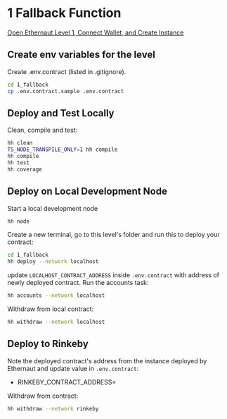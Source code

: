 # 1 Fallback Function

[Open Ethernaut Level 1, Connect Wallet, and Create Instance](https://ethernaut.openzeppelin.com/level/0x9CB391dbcD447E645D6Cb55dE6ca23164130D008)

## Create env variables for the level

Create .env.contract (listed in .gitignore).
```sh
cd 1_fallback
cp .env.contract.sample .env.contract
```

## Deploy and Test Locally
Clean, compile and test:
```sh
hh clean
TS_NODE_TRANSPILE_ONLY=1 hh compile
hh compile
hh test
hh coverage
```
## Deploy on Local Development Node
Start a local development node
```sh
hh node
```

Create a new terminal, go to this level's folder and run this to deploy your contract:
```sh
cd 1_fallback
hh deploy --network localhost
```

update `LOCALHOST_CONTRACT_ADDRESS` inside `.env.contract` with address of newly deployed contract. Run the accounts task:

```sh
hh accounts --network localhost
```

Withdraw from local contract:
```sh
hh withdraw --network localhost
```

## Deploy to Rinkeby

Note the deployed contract's address from the instance deployed by Ethernaut and update value in `.env.contract`:
* RINKEBY_CONTRACT_ADDRESS=

Withdraw from contract:
```sh
hh withdraw --network rinkeby
```
